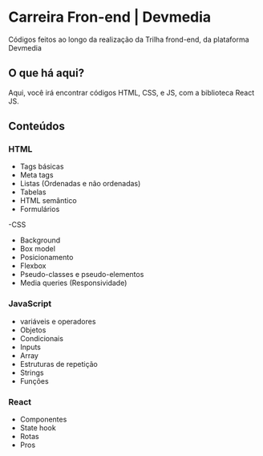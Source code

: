 # Carreira Fron-end | Devmedia

Códigos feitos ao longo da realização da Trilha frond-end, da plataforma Devmedia

## O que há aqui?

Aqui, você irá encontrar códigos HTML, CSS, e JS, com a biblioteca React JS.

## Conteúdos

### HTML
 - Tags básicas
 - Meta tags
 - Listas (Ordenadas e não ordenadas)
 - Tabelas
 - HTML semântico
 - Formulários

-CSS
 - Background
 - Box model
 - Posicionamento
 - Flexbox
 - Pseudo-classes e pseudo-elementos
 - Media queries (Responsividade)

### JavaScript

- variáveis e operadores
- Objetos
- Condicionais
- Inputs
- Array
- Estruturas de repetição
- Strings
- Funções

### React

- Componentes
- State hook
- Rotas
- Pros

